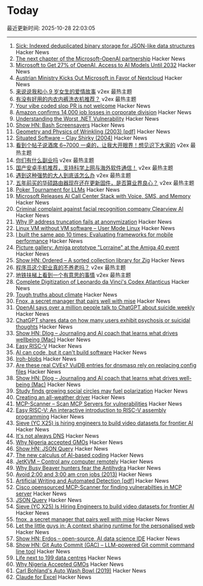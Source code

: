 # Today

最近更新时间: 2025-10-28 22:03:05

--- 
1. [Sick: Indexed deduplicated binary storage for JSON-like data structures](https://github.com/7mind/sick) Hacker News
2. [The next chapter of the Microsoft–OpenAI partnership](https://openai.com/index/next-chapter-of-microsoft-openai-partnership/) Hacker News
3. [Microsoft to Get 27% of OpenAI, Access to AI Models Until 2032](https://www.bloomberg.com/news/articles/2025-10-28/microsoft-to-get-27-of-openai-access-to-ai-models-until-2032) Hacker News
4. [Austrian Ministry Kicks Out Microsoft in Favor of Nextcloud](https://news.itsfoss.com/austrian-ministry-kicks-out-microsoft/) Hacker News
5. [来说说我和小 9 岁女生的爱情故事](https://www.v2ex.com/t/1168960) v2ex 最热主题
6. [有没有好用的内衣内裤洗衣机推荐？](https://www.v2ex.com/t/1168883) v2ex 最热主题
7. [Your vibe coded slop PR is not welcome](https://samsaffron.com/archive/2025/10/27/your-vibe-coded-slop-pr-is-not-welcome) Hacker News
8. [Amazon confirms 14,000 job losses in corporate division](https://www.bbc.com/news/articles/c1m3zm9jnl1o) Hacker News
9. [Understanding the Worst .NET Vulnerability](https://andrewlock.net/understanding-the-worst-dotnet-vulnerability-request-smuggling-and-cve-2025-55315/) Hacker News
10. [Show HN: Bash Screensavers](https://github.com/attogram/bash-screensavers) Hacker News
11. [Geometry and Physics of Wrinkling (2003) [pdf]](https://softmath.seas.harvard.edu/wp-content/uploads/2019/10/2003-03.pdf) Hacker News
12. [Situated Software – Clay Shirky (2004)](http://shirky.com/essays/situated-software/) Hacker News
13. [看到个帖子说酒席 6~7000 一桌的，让我大开眼界！想见识下大家的](https://www.v2ex.com/t/1168928) v2ex 最热主题
14. [你们有什么副业吗](https://www.v2ex.com/t/1168877) v2ex 最热主题
15. [国产安卓手机推荐，支持科学上网与海外软件通信！](https://www.v2ex.com/t/1168796) v2ex 最热主题
16. [遇到这种强势的大人到底该怎么办](https://www.v2ex.com/t/1168872) v2ex 最热主题
17. [五年前买的华硕路由器现在还在更新固件，是否算业界良心？](https://www.v2ex.com/t/1168788) v2ex 最热主题
18. [Poker Tournament for LLMs](https://pokerbattle.ai/event) Hacker News
19. [Microsoft Releases AI Call Center Stack with Voice, SMS, and Memory](https://github.com/microsoft/call-center-ai) Hacker News
20. [Criminal complaint against facial recognition company Clearview AI](https://noyb.eu/en/criminal-complaint-against-facial-recognition-company-clearview-ai) Hacker News
21. [Why IP address truncation fails at anonymization](https://00f.net/2025/10/27/ip-anonymization/) Hacker News
22. [Linux VM without VM software – User Mode Linux](https://popovicu.com/posts/linux-vm-without-vm-software-user-mode/) Hacker News
23. [I built the same app 10 times: Evaluating frameworks for mobile performance](https://www.lorenstew.art/blog/10-kanban-boards/) Hacker News
24. [Picture gallery: Amiga prototype "Lorraine" at the Amiga 40 event](https://www.amiga-news.de/en/news/AN-2025-10-00110-EN.html) Hacker News
25. [Show HN: Ordered – A sorted collection library for Zig](https://news.ycombinator.com/item?id=45729457) Hacker News
26. [程序员这个职业真的不养老吗？](https://www.v2ex.com/t/1168799) v2ex 最热主题
27. [地铁扶梯上看到一个有意思的事情](https://www.v2ex.com/t/1168795) v2ex 最热主题
28. [Complete Digitization of Leonardo da Vinci's Codex Atlanticus](https://www.openculture.com/2025/10/digitization-of-leonardo-da-vincis-codex-atlanticus.html) Hacker News
29. [Tough truths about climate](https://www.gatesnotes.com/home/home-page-topic/reader/three-tough-truths-about-climate) Hacker News
30. [Fnox, a secret manager that pairs well with mise](https://github.com/jdx/mise/discussions/6779) Hacker News
31. [OpenAI says over a million people talk to ChatGPT about suicide weekly](https://techcrunch.com/2025/10/27/openai-says-over-a-million-people-talk-to-chatgpt-about-suicide-weekly/) Hacker News
32. [ChatGPT shares data on how many users exhibit psychosis or suicidal thoughts](https://www.bbc.com/news/articles/c5yd90g0q43o) Hacker News
33. [Show HN: Dlog – Journaling and AI coach that learns what drives wellbeing (Mac)](https://dlog.pro/) Hacker News
34. [Easy RISC-V](https://dramforever.github.io/easyriscv/) Hacker News
35. [AI can code, but it can't build software](https://bytesauna.com/post/coding-vs-software-engineering) Hacker News
36. [Iroh-blobs](https://www.iroh.computer/blog/iroh-blobs-0-95-new-features) Hacker News
37. [Are these real CVEs? VulDB entries for dnsmasq rely on replacing config files](https://seclists.org/oss-sec/2025/q4/79) Hacker News
38. [Show HN: Dlog – Journaling and AI coach that learns what drives well-being (Mac)](https://dlog.pro/) Hacker News
39. [Study finds growing social circles may fuel polarization](https://phys.org/news/2025-10-friends-division-social-circles-fuel.html) Hacker News
40. [Creating an all-weather driver](https://waymo.com/blog/2025/10/creating-an-all-weather-driver) Hacker News
41. [MCP-Scanner – Scan MCP Servers for vulnerabilities](https://github.com/cisco-ai-defense/mcp-scanner) Hacker News
42. [Easy RISC-V: An interactive introduction to RISC-V assembly programming](https://dramforever.github.io/easyriscv/) Hacker News
43. [Sieve (YC X25) is hiring engineers to build video datasets for frontier AI](https://www.sievedata.com/) Hacker News
44. [It's not always DNS](https://notes.pault.ag/its-not-always-dns/) Hacker News
45. [Why Nigeria accepted GMOs](https://www.asimov.press/p/nigeria-crops) Hacker News
46. [Show HN: JSON Query](https://jsonquerylang.org/) Hacker News
47. [The new calculus of AI-based coding](https://blog.joemag.dev/2025/10/the-new-calculus-of-ai-based-coding.html) Hacker News
48. [JetKVM – Control any computer remotely](https://jetkvm.com/) Hacker News
49. [Why Busy Beaver hunters fear the Antihydra](https://benbrubaker.com/why-busy-beaver-hunters-fear-the-antihydra/) Hacker News
50. [Avoid 2:00 and 3:00 am cron jobs (2013)](https://www.endpointdev.com/blog/2013/04/avoid-200-and-300-am-cron-jobs/) Hacker News
51. [Artificial Writing and Automated Detection [pdf]](https://www.nber.org/system/files/working_papers/w34223/w34223.pdf) Hacker News
52. [Cisco opensourced MCP-Scanner for finding vulnerabilties in MCP server](https://github.com/cisco-ai-defense/mcp-scanner) Hacker News
53. [JSON Query](https://jsonquerylang.org/) Hacker News
54. [Sieve (YC X25) Is Hiring Engineers to build video datasets for frontier AI](https://www.sievedata.com/) Hacker News
55. [fnox, a secret manager that pairs well with mise](https://github.com/jdx/mise/discussions/6779) Hacker News
56. [Let the little guys in: A context sharing runtime for the personalised web](https://arjun.md/little-guys) Hacker News
57. [Show HN: Erdos – open-source, AI data science IDE](https://www.lotas.ai/erdos) Hacker News
58. [Show HN: Git Auto Commit (GAC) – LLM-powered Git commit command line tool](https://github.com/cellwebb/gac) Hacker News
59. [Life next to 199 data centres](https://www.bbc.com/news/articles/c93dnnxewdvo) Hacker News
60. [Why Nigeria Accepted GMOs](https://www.asimov.press/p/nigeria-crops) Hacker News
61. [Carl Bohland's Auto Wash Bowl (2019)](https://www.vintag.es/2019/12/the-auto-wash-bowl.html) Hacker News
62. [Claude for Excel](https://www.claude.com/claude-for-excel) Hacker News
